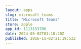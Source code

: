 ```yaml
---
layout: apps
slug: microsoft-teams
title: "Microsoft Teams"
store: apple
app_id: 1113153706
date: 2024-05-02T01:10:20Z
published: 2016-11-02T21:19:53Z
---
```

